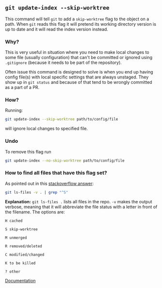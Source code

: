 ## `git update-index --skip-worktree`

This command will tell `git` to add a `skip-worktree` flag to the object on a path. When `git` reads this flag it will pretend its working directory version is up to date and it will read the index version instead.

### Why?

This is very useful in situation where you need to make local changes to some file (usually configuration) that can't be committed or ignored using `.gitignore` (because it needs to be part of the repository).

Often issue this command is designed to solve is when you end up having config file(s) with local specific settings that are always unstaged. They show up in `git status` and because of that tend to be wrongly committed as a part of a PR.

### How?

Running:

```sh
git update-index --skip-worktree path/to/config/file
```

will ignore local changes to specified file.

### Undo

To remove this flag run

```sh
git update-index --no-skip-worktree path/to/config/file
```

### How to find all files that have this flag set?

As pointed out in this [stackoverflow answer](https://stackoverflow.com/a/42363882/521373):

```sh
git ls-files -v . | grep "^S"
```

**Explanation:** `git ls-files .` lists all files in the repo. `-v` makes the output verbose, meaning that it will abbreviate the file status with a letter in front of the filename. The options are:

    H cached

    S skip-worktree

    M unmerged

    R removed/deleted

    C modified/changed

    K to be killed

    ? other

[Documentation](https://git-scm.com/docs/git-ls-files#Documentation/git-ls-files.txt-H)
